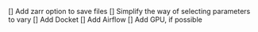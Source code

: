 [] Add zarr option to save files
[] Simplify the way of selecting parameters to vary
[] Add Docket
[] Add Airflow
[] Add GPU, if possible